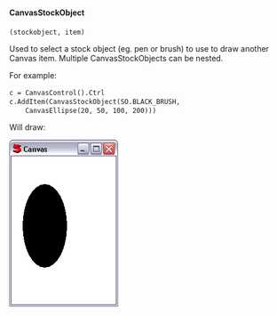 #### CanvasStockObject

``` suneido
(stockobject, item)
```

Used to select a stock object (eg. pen or brush) to use to draw another Canvas item. Multiple CanvasStockObjects can be nested.

For example:

``` suneido
c = CanvasControl().Ctrl
c.AddItem(CanvasStockObject(SO.BLACK_BRUSH,
    CanvasEllipse(20, 50, 100, 200)))
```

Will draw:

![](<../../../res/canvasstockobject.png>)